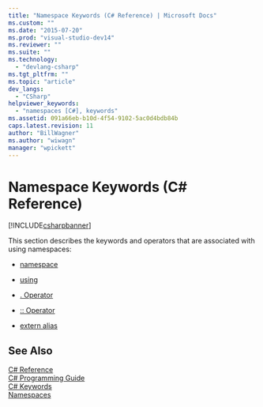```yaml
---
title: "Namespace Keywords (C# Reference) | Microsoft Docs"
ms.custom: ""
ms.date: "2015-07-20"
ms.prod: "visual-studio-dev14"
ms.reviewer: ""
ms.suite: ""
ms.technology: 
  - "devlang-csharp"
ms.tgt_pltfrm: ""
ms.topic: "article"
dev_langs: 
  - "CSharp"
helpviewer_keywords: 
  - "namespaces [C#], keywords"
ms.assetid: 091a66eb-b10d-4f54-9102-5ac0d4bdb84b
caps.latest.revision: 11
author: "BillWagner"
ms.author: "wiwagn"
manager: "wpickett"
---
```

# Namespace Keywords (C# Reference)
[!INCLUDE[csharpbanner](../../../csharp/includes/csharpbanner.md)]

This section describes the keywords and operators that are associated with using namespaces:  
  
-   [namespace](../../../csharp/language-reference/keywords/namespace.md)  
  
-   [using](../../../csharp/language-reference/keywords/using.md)  
  
-   [. Operator](../../../csharp/language-reference/operators/member-access-operator.md)  
  
-   [:: Operator](../../../csharp/language-reference/operators/namespace-alias-qualifer.md)  
  
-   [extern alias](../../../csharp/language-reference/keywords/extern-alias.md)  
  
## See Also  
 [C# Reference](../../../csharp/language-reference/index.md)   
 [C# Programming Guide](../../../csharp/programming-guide/index.md)   
 [C# Keywords](../../../csharp/language-reference/keywords/index.md)   
 [Namespaces](../../../csharp/programming-guide/namespaces/index.md)